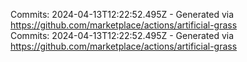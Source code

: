 Commits: 2024-04-13T12:22:52.495Z - Generated via https://github.com/marketplace/actions/artificial-grass
<br>
Commits: 2024-04-13T12:22:52.495Z - Generated via https://github.com/marketplace/actions/artificial-grass
<br>
